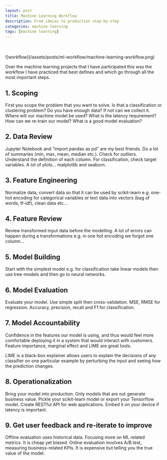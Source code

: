 ```yaml
---
layout: post
title: Machine Learning Workflow
description: From ideias to production step-by-step
categories: machine-learning
tags: [machine learning]
---
```


<br>
<br>
![workflow](/assets/posts/ml-workflow/machine-learning-workflow.png)
<br>

Over the machine learning projects that I have participated this was the workflow I have practiced that best defines and which go through all the most important steps.

## 1. Scoping

First you scope the problem that you want to solve. Is that a classification or clustering problem? Do you have enough data? If not can we collect it. Where will our machine model be used? What is the latency requirement? How can we re-train our model? What is a good model evaluation?

## 2. Data Review

Jupyter Notebook and "import pandas as pd" are my best friends. Do a lot of summaries (min, max, mean, median etc.). Check for outliers. Understand the definition of each column. For classification, check target variables. A lot of plots... matplotlib and seaborn.

## 3. Feature Engineering

Normalize data, convert data so that it can be used by scikit-learn e.g. one-hot encoding for categorical variables or text data into vectors (bag of words, tf-idf), clean data etc...

## 4. Feature Review

Review transformed input data before the modelling. A lot of errors can happen during a transformations e.g. in one hot encoding we forgot one column...

## 5. Model Building

Start with the simplest model e.g. for classification take linear models then use tree-models and then go to neural networks.

## 6. Model Evaluation

Evaluate your model. Use simple split then cross-validation. MSE, RMSE for regression. Accuracy, precision, recall and F1 for classification.

## 7. Model Accountability

Confidence in the features our model is using, and thus would feel more comfortable deploying it in a system that would interact with customers. Feature importance, marginal effect and LIME are great tools. 

LIME is a black-box explainer allows users to explain the decisions of any classifier on one particular example by perturbing the input and seeing how the prediction changes.

## 8. Operationalization

Bring your model into production. Only models that are out generate business value. Pickle your scikit-learn model or export your Tensorflow model. Create RESTful API for web applications. Embed it on your device if latency is important.

## 9. Get user feedback and re-iterate to improve

Offline evaluation uses historical data. Focusing more on ML related metrics. It is cheap yet biased. Online evaluation involves A/B test, measuring business-related KPIs. It is expensive but telling you the true value of the model.

